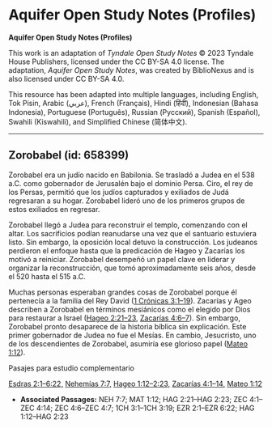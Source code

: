 # Aquifer Open Study Notes (Profiles)

**Aquifer Open Study Notes (Profiles)**

This work is an adaptation of *Tyndale Open Study Notes* © 2023 Tyndale House Publishers, licensed under the CC BY\-SA 4\.0 license. The adaptation, *Aquifer Open Study Notes*, was created by BiblioNexus and is also licensed under CC BY\-SA 4\.0\.

This resource has been adapted into multiple languages, including English, Tok Pisin, Arabic (عربي), French (Français), Hindi (हिंदी), Indonesian (Bahasa Indonesia), Portuguese (Português), Russian (Русский), Spanish (Español), Swahili (Kiswahili), and Simplified Chinese (简体中文).



--------------------------------

## Zorobabel (id: 658399)

Zorobabel era un judío nacido en Babilonia. Se trasladó a Judea en el 538 a.C. como gobernador de Jerusalén bajo el dominio Persa. Ciro, el rey de los Persas, permitió que los judíos capturados y exiliados de Judá regresaran a su hogar. Zorobabel lideró uno de los primeros grupos de estos exiliados en regresar.

Zorobabel llegó a Judea para reconstruir el templo, comenzando con el altar. Los sacrificios podían reanudarse una vez que el santuario estuviera listo. Sin embargo, la oposición local detuvo la construcción. Los judeanos perdieron el enfoque hasta que la predicación de Hageo y Zacarías los motivó a reiniciar. Zorobabel desempeñó un papel clave en liderar y organizar la reconstrucción, que tomó aproximadamente seis años, desde el 520 hasta el 515 a.C.

Muchas personas esperaban grandes cosas de Zorobabel porque él pertenecía a la familia del Rey David ([1 Crónicas 3:1–19](https://ref.ly/1Chr3:1-1Chr3:19)). Zacarías y Ageo describen a Zorobabel en términos mesiánicos como el elegido por Dios para restaurar a Israel ([Hageo 2:21–23,](https://ref.ly/Hag2:21-Hag2:23) [Zacarías 4:6–7](https://ref.ly/Zech4:6-Zech4:7)). Sin embargo, Zorobabel pronto desaparece de la historia bíblica sin explicación. Este primer gobernador de Judea no fue el Mesías. En cambio, Jesucristo, uno de los descendientes de Zorobabel, asumiría ese glorioso papel ([Mateo 1:12](https://ref.ly/Matt1:12)).

Pasajes para estudio complementario

[Esdras 2:1–6:22,](https://ref.ly/Ezra2:1-Ezra6:22) [Nehemías 7:7,](https://ref.ly/Neh7:7) [Hageo 1:12–2:23,](https://ref.ly/Hag1:12-Hag2:23) [Zacarías 4:1–14,](https://ref.ly/Zech4:1-Zech4:14) [Mateo 1:12](https://ref.ly/Matt1:12)

* **Associated Passages:** NEH 7:7; MAT 1:12; HAG 2:21–HAG 2:23; ZEC 4:1–ZEC 4:14; ZEC 4:6–ZEC 4:7; 1CH 3:1–1CH 3:19; EZR 2:1–EZR 6:22; HAG 1:12–HAG 2:23

